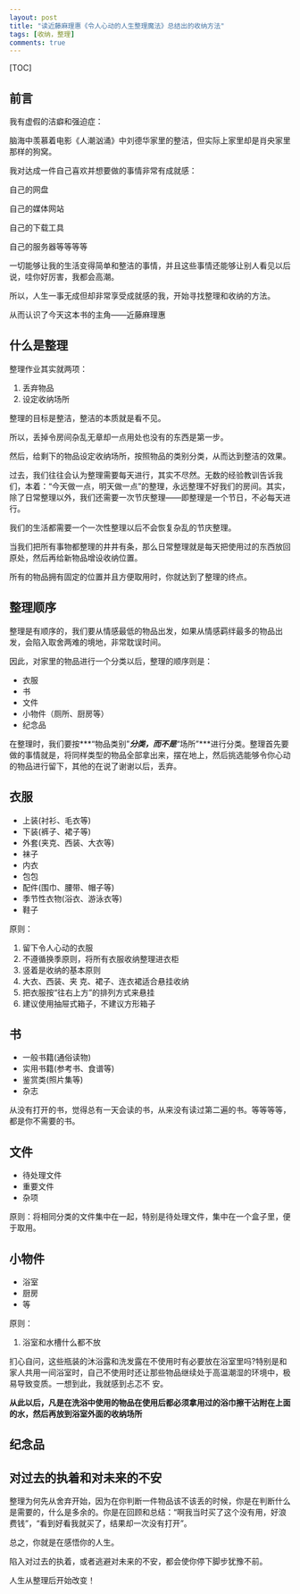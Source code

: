 ```yaml
---
layout: post
title: "读近藤麻理惠《令人心动的人生整理魔法》总结出的收纳方法"
tags: [收纳，整理]
comments: true
---
```




[TOC]

## 前言

我有虚假的洁癖和强迫症：

脑海中羡慕着电影《人潮汹涌》中刘德华家里的整洁，但实际上家里却是肖央家里那样的狗窝。



我对达成一件自己喜欢并想要做的事情非常有成就感：

自己的网盘

自己的媒体网站

自己的下载工具

自己的服务器等等等等

一切能够让我的生活变得简单和整洁的事情，并且这些事情还能够让别人看见以后说，哇你好厉害，我都会高潮。



所以，人生一事无成但却非常享受成就感的我，开始寻找整理和收纳的方法。

从而认识了今天这本书的主角——近藤麻理惠

## 什么是整理

整理作业其实就两项：

1. 丢弃物品
2. 设定收纳场所



整理的目标是整洁，整洁的本质就是看不见。

所以，丢掉令房间杂乱无章却一点用处也没有的东西是第一步。

然后，给剩下的物品设定收纳场所，按照物品的类别分类，从而达到整洁的效果。



过去，我们往往会认为整理需要每天进行，其实不尽然。无数的经验教训告诉我们，本着：“今天做一点，明天做一点”的整理，永远整理不好我们的房间。其实，除了日常整理以外，我们还需要一次节庆整理——即整理是一个节日，不必每天进行。

我们的生活都需要一个一次性整理以后不会恢复杂乱的节庆整理。



当我们把所有事物都整理的井井有条，那么日常整理就是每天把使用过的东西放回原处，然后再给新物品增设收纳位置。



所有的物品拥有固定的位置并且方便取用时，你就达到了整理的终点。

## 整理顺序

整理是有顺序的，我们要从情感最低的物品出发，如果从情感羁绊最多的物品出发，会陷入取舍两难的境地，非常耽误时间。

因此，对家里的物品进行一个分类以后，整理的顺序则是：

- 衣服
- 书
- 文件
- 小物件（厕所、厨房等）
- 纪念品



在整理时，我们要按***“物品类别”***分类，而不是***“场所”***进行分类。整理首先要做的事情就是，将同样类型的物品全部拿出来，摆在地上，然后挑选能够令你心动的物品进行留下，其他的在说了谢谢以后，丢弃。

## 衣服

- 上装(衬衫、毛衣等)
- 下装(裤子、裙子等)
- 外套(夹克、西装、大衣等)
- 袜子
- 内衣
- 包包
-  配件(围巾、腰带、帽子等)
- 季节性衣物(浴衣、游泳衣等)
- 鞋子

原则：

1. 留下令人心动的衣服
2. 不遵循换季原则，将所有衣服收纳整理进衣柜
3. 竖着是收纳的基本原则
4. 大衣、西装、夹 克、裙子、连衣裙适合悬挂收纳
5. 把衣服按“往右上方”的排列方式来悬挂
6. 建议使用抽屉式箱子，不建议方形箱子

## 书

- 一般书籍(通俗读物)
- 实用书籍(参考书、食谱等)
- 鉴赏类(照片集等)
- 杂志



从没有打开的书，觉得总有一天会读的书，从来没有读过第二遍的书。等等等等，都是你不需要的书。

## 文件

- 待处理文件
- 重要文件
- 杂项

原则：将相同分类的文件集中在一起，特别是待处理文件，集中在一个盒子里，便于取用。

## 小物件

- 浴室
- 厨房
- 等

原则：

1. 浴室和水槽什么都不放

扪心自问，这些瓶装的沐浴露和洗发露在不使用时有必要放在浴室里吗?特别是和家人共用一间浴室时，自己不使用时还让那些物品继续处于高温潮湿的环境中，极易导致变质。一想到此，我就感到忐忑不
安。

**从此以后，凡是在洗浴中使用的物品在使用后都必须拿用过的浴巾擦干沾附在上面的水，然后再放到浴室外面的收纳场所**

## 纪念品



## 对过去的执着和对未来的不安

整理为何先从舍弃开始，因为在你判断一件物品该不该丢的时候，你是在判断什么是需要的，什么是多余的。你是在回顾和总结：“啊我当时买了这个没有用，好浪费钱”，“看到好看我就买了，结果却一次没有打开”。

总之，你就是在感悟你的人生。

陷入对过去的执着，或者逃避对未来的不安，都会使你停下脚步犹豫不前。

人生从整理后开始改变！
